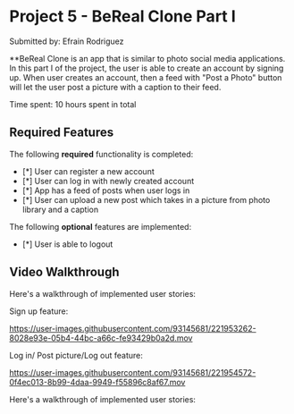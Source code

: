 # Project 5 - BeReal Clone Part I

Submitted by: Efrain Rodriguez

**BeReal Clone is an app that is similar to photo social media applications. In this part I of the project, the user is able to create an account by signing up. When user creates an account, then a feed with "Post a Photo" button will let the user post a picture with a caption to their feed. 

Time spent: 10 hours spent in total

## Required Features

The following **required** functionality is completed:

- [*] User can register a new account
- [*] User can log in with newly created account
- [*] App has a feed of posts when user logs in
- [*] User can upload a new post which takes in a picture from photo library and a caption	
 
The following **optional** features are implemented:
- [*] User is able to logout



## Video Walkthrough

Here's a walkthrough of implemented user stories:

Sign up feature:


https://user-images.githubusercontent.com/93145681/221953262-8028e93e-05b4-44bc-a66c-fe93429b0a2d.mov


Log in/ Post picture/Log out feature: 

https://user-images.githubusercontent.com/93145681/221954572-0f4ec013-8b99-4daa-9949-f55896c8af67.mov



Here's a walkthrough of implemented user stories:
